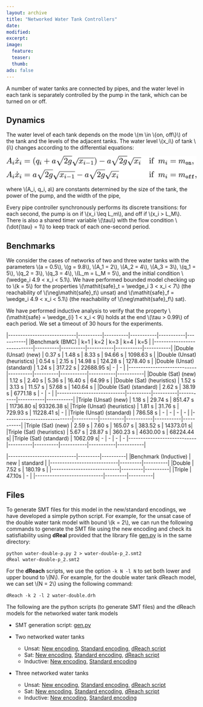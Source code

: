 ```yaml
---
layout: archive
title: "Networked Water Tank Controllers"
date:
modified:
excerpt:
image:
  feature:
  teaser:
  thumb:
ads: false
---
```



A number of water tanks are connected by pipes,
and the water level in each tank is separately controlled by the pump in the tank,
which can be turned on or off.


## Dynamics

The water level of each tank depends on the mode \\(m \in \\{on, off\\}\\)
of the tank and the levels of the adjacent tanks.
The water level \\(x_i\\) of tank \\(i\\) changes according to the differential equations:


![Differential-equations](water.png)

where \\(A_i, q_i, a\\) are constants determined by the size of the tank, the power of the pump, 
and the width of the pipe,


Every pipe controller synchronously performs its discrete transitions:
for each second,
the pump is on if \\(x_i \leq L_m\\), and off if \\(x_i > L_M\\).
There is also a shared timer variable \\(\tau\\)
with the flow condition \\(\dot{\tau} = 1\\) to keep track of each one-second period.


## Benchmarks

We consider the cases of networks of two and three water tanks
with the parameters
\\(a = 0.5\\),
\\(g = 9.8\\),
\\(A_1 = 2\\), 
\\(A_2 = 4\\), 
\\(A_3 = 3\\), 
\\(q_1 = 5\\),
\\(q_2 = 3\\),
\\(q_3 = 4\\),
\\(L_m = L_M = 5\\),
and the initial condition \\(\wedge_i 4.9 < x_i < 5.1\\).
We have performed bounded model checking up to \\(k = 5\\)
for the properties \\(\mathit{safe}_t = \wedge_i 3 < x_i < 7\\) 
(the reachability of \\(\neg\mathit{safe}_t\\) unsat)
and \\(\mathit{safe}_f = \wedge_i 4.9 < x_i < 5.1\\)
(the reachability of \\(\neg\mathit{safe}_f\\) sat).

We have performed 
inductive analysis 
to verify that the property \\(\mathit{safe} = \wedge_{i} 1 < x_i < 9\\)
holds at the end \\(\tau > 0.99\\) of each period.
We set a timeout of 30 hours for the experiments.



|----------------------------|----------|----------|-----------|-----------|-----------|
|Benchmark (BMC)             | k=1      | k=2      | k=3       | k=4       | k=5       |
|----------------------------|----------|----------|-----------|-----------|-----------|
|Double (Unsat) (new)        | 0.37 s   | 1.48 s   | 8.33 s    | 94.66 s   | 1098.63 s |
|Double (Unsat) (heuristics) | 0.54 s   | 2.15 s   | 14.98 s   | 124.28 s  | 1278.40 s |
|Double (Unsat) (standard)   | 1.24 s   | 317.22 s | 22688.95 s| -         | -         |
|----------------------------|----------|----------|-----------|-----------|-----------|
|Double (Sat)   (new)        | 1.12 s   | 2.40 s   | 5.36 s    | 16.40 s   | 64.99 s   |
|Double (Sat)   (heuristics) | 1.52 s   | 3.13 s   | 11.57 s   | 57.68 s   | 140.64 s  |
|Double (Sat)   (standard)   | 2.62 s   | 38.19 s  | 6771.18 s | -         | -         |
|----------------------------|----------|----------|-----------|-----------|-----------|
|Triple (Unsat) (new)        | 1.18 s   | 29.74 s  | 851.47 s  | 11736.80 s| 93326.38 s|
|Triple (Unsat) (heuristics) | 1.81 s   | 31.76 s  | 729.93 s  | 11228.41 s| -         |
|Triple (Unsat) (standard)   | 786.58 s | -        | -         | -         | -         |
|----------------------------|----------|----------|-----------|-----------|-----------|
|Triple (Sat)   (new)        | 2.59 s   | 7.60 s   | 165.07 s  | 383.52 s  | 14373.01 s|
|Triple (Sat)   (heuristics) | 5.67 s   | 28.87 s  | 360.23 s  | 4630.00 s | 68224.44 s|
|Triple (Sat)   (standard)   | 1062.09 s| -        | -         | -         | -
|----------------------------|----------|----------|-----------|-----------|-----------|



|----------------------------|---------|----------|
|Benchmark (Inductive)       | new     | standard |
|----------------------------|---------|----------|
|Double                      | 7.52 s  | 180.19 s |
|----------------------------|---------|----------|
|Triple                      |  47.10s | -        |
|----------------------------|---------|----------|



## Files

To generate SMT files for this model in the new/standard encodings, we have developed a simple python script.
For example, 
for the unsat case of the double water tank model with bound \\(k = 2\\),
we can run the following commands to generate the SMT file using the new encoding and check its satisfiability using **dReal**
provided that the library file [gen.py](../gen.py) is in the same directory:

```
python water-double-p.py 2 > water-double-p_2.smt2
dReal water-double-p_2.smt2
```

For the **dReach** scripts, we use the option  `-k N -l N` to set both lower and upper bound to \\(N\\).
For example, for the double water tank dReach model, we can set \\(N = 2\\) using the following command:

```
dReach -k 2 -l 2 water-double.drh
```

The following are the python scripts (to generate SMT files) and the dReach models for the 
networked water tank models

* SMT generation script: [gen.py](../gen.py)
* Two networked water tanks
    * Unsat:  [New encoding](water-double-p.py),
              [Standard encoding](water-double.py), 
              [dReach script](water-double.drh)
    * Sat:    [New encoding](water-double-p-sat.py),
              [Standard encoding](water-double-sat.py), 
              [dReach script](water-double-sat.drh)
    * Inductive: [New encoding](water-double-ind-p.py),
                 [Standard encoding](water-double-ind.py)

* Three networked water tanks
    * Unsat:  [New encoding](water-triple-p.py),
              [Standard encoding](water-triple.py), 
              [dReach script](water-triple.drh)
    * Sat:    [New encoding](water-triple-p-sat.py),
              [Standard encoding](water-triple-sat.py), 
              [dReach script](water-triple-sat.drh)
    * Inductive: [New encoding](water-triple-ind-p.py),
                 [Standard encoding](water-triple-ind.py)


